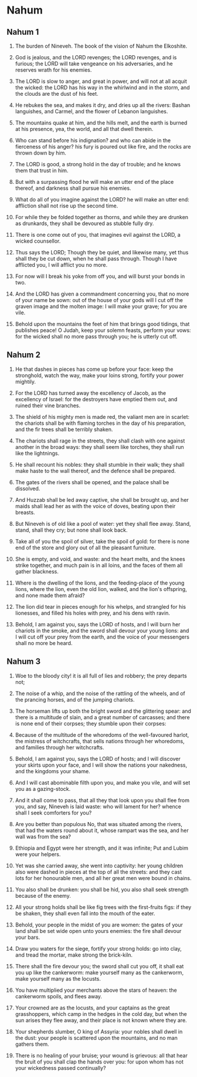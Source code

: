 # Nahum

## Nahum 1

1. The burden of Nineveh. The book of the vision of Nahum the Elkoshite.

2. God is jealous, and the LORD revenges; the LORD revenges, and is furious; the LORD will take vengeance on his adversaries, and he reserves wrath for his enemies.

3. The LORD is slow to anger, and great in power, and will not at all acquit the wicked: the LORD has his way in the whirlwind and in the storm, and the clouds are the dust of his feet.

4. He rebukes the sea, and makes it dry, and dries up all the rivers: Bashan languishes, and Carmel, and the flower of Lebanon languishes.

5. The mountains quake at him, and the hills melt, and the earth is burned at his presence, yea, the world, and all that dwell therein.

6. Who can stand before his indignation? and who can abide in the fierceness of his anger? his fury is poured out like fire, and the rocks are thrown down by him.

7. The LORD is good, a strong hold in the day of trouble; and he knows them that trust in him.

8. But with a surpassing flood he will make an utter end of the place thereof, and darkness shall pursue his enemies.

9. What do all of you imagine against the LORD? he will make an utter end: affliction shall not rise up the second time.

10. For while they be folded together as thorns, and while they are drunken as drunkards, they shall be devoured as stubble fully dry.

11. There is one come out of you, that imagines evil against the LORD, a wicked counsellor.

12. Thus says the LORD; Though they be quiet, and likewise many, yet thus shall they be cut down, when he shall pass through. Though I have afflicted you, I will afflict you no more.

13. For now will I break his yoke from off you, and will burst your bonds in two.

14. And the LORD has given a commandment concerning you, that no more of your name be sown: out of the house of your gods will I cut off the graven image and the molten image: I will make your grave; for you are vile.

15. Behold upon the mountains the feet of him that brings good tidings, that publishes peace! O Judah, keep your solemn feasts, perform your vows: for the wicked shall no more pass through you; he is utterly cut off.

## Nahum 2

1. He that dashes in pieces has come up before your face: keep the stronghold, watch the way, make your loins strong, fortify your power mightily.

2. For the LORD has turned away the excellency of Jacob, as the excellency of Israel: for the destroyers have emptied them out, and ruined their vine branches.

3. The shield of his mighty men is made red, the valiant men are in scarlet: the chariots shall be with flaming torches in the day of his preparation, and the fir trees shall be terribly shaken.

4. The chariots shall rage in the streets, they shall clash with one against another in the broad ways: they shall seem like torches, they shall run like the lightnings.

5. He shall recount his nobles: they shall stumble in their walk; they shall make haste to the wall thereof, and the defence shall be prepared.

6. The gates of the rivers shall be opened, and the palace shall be dissolved.

7. And Huzzab shall be led away captive, she shall be brought up, and her maids shall lead her as with the voice of doves, beating upon their breasts.

8. But Nineveh is of old like a pool of water: yet they shall flee away. Stand, stand, shall they cry; but none shall look back.

9. Take all of you the spoil of silver, take the spoil of gold: for there is none end of the store and glory out of all the pleasant furniture.

10. She is empty, and void, and waste: and the heart melts, and the knees strike together, and much pain is in all loins, and the faces of them all gather blackness.

11. Where is the dwelling of the lions, and the feeding-place of the young lions, where the lion, even the old lion, walked, and the lion's offspring, and none made them afraid?

12. The lion did tear in pieces enough for his whelps, and strangled for his lionesses, and filled his holes with prey, and his dens with ravin.

13. Behold, I am against you, says the LORD of hosts, and I will burn her chariots in the smoke, and the sword shall devour your young lions: and I will cut off your prey from the earth, and the voice of your messengers shall no more be heard.

## Nahum 3

1. Woe to the bloody city! it is all full of lies and robbery; the prey departs not;

2. The noise of a whip, and the noise of the rattling of the wheels, and of the prancing horses, and of the jumping chariots.

3. The horseman lifts up both the bright sword and the glittering spear: and there is a multitude of slain, and a great number of carcasses; and there is none end of their corpses; they stumble upon their corpses:

4. Because of the multitude of the whoredoms of the well-favoured harlot, the mistress of witchcrafts, that sells nations through her whoredoms, and families through her witchcrafts.

5. Behold, I am against you, says the LORD of hosts; and I will discover your skirts upon your face, and I will show the nations your nakedness, and the kingdoms your shame.

6. And I will cast abominable filth upon you, and make you vile, and will set you as a gazing-stock.

7. And it shall come to pass, that all they that look upon you shall flee from you, and say, Nineveh is laid waste: who will lament for her? whence shall I seek comforters for you?

8. Are you better than populous No, that was situated among the rivers, that had the waters round about it, whose rampart was the sea, and her wall was from the sea?

9. Ethiopia and Egypt were her strength, and it was infinite; Put and Lubim were your helpers.

10. Yet was she carried away, she went into captivity: her young children also were dashed in pieces at the top of all the streets: and they cast lots for her honourable men, and all her great men were bound in chains.

11. You also shall be drunken: you shall be hid, you also shall seek strength because of the enemy.

12. All your strong holds shall be like fig trees with the first-fruits figs: if they be shaken, they shall even fall into the mouth of the eater.

13. Behold, your people in the midst of you are women: the gates of your land shall be set wide open unto yours enemies: the fire shall devour your bars.

14. Draw you waters for the siege, fortify your strong holds: go into clay, and tread the mortar, make strong the brick-kiln.

15. There shall the fire devour you; the sword shall cut you off, it shall eat you up like the cankerworm: make yourself many as the cankerworm, make yourself many as the locusts.

16. You have multiplied your merchants above the stars of heaven: the cankerworm spoils, and flees away.

17. Your crowned are as the locusts, and your captains as the great grasshoppers, which camp in the hedges in the cold day, but when the sun arises they flee away, and their place is not known where they are.

18. Your shepherds slumber, O king of Assyria: your nobles shall dwell in the dust: your people is scattered upon the mountains, and no man gathers them.

19. There is no healing of your bruise; your wound is grievous: all that hear the bruit of you shall clap the hands over you: for upon whom has not your wickedness passed continually?

